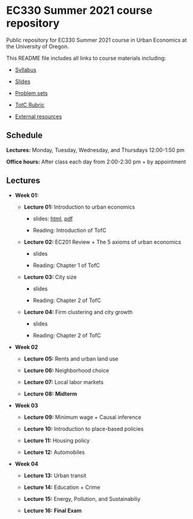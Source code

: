 # EC330 Summer 2021 course repository

Public repository for EC330 Summer 2021 course in Urban Economics at the University of Oregon.

This README file includes all links to course materials including:

  - [Syllabus](https://github.com/ajdickinson/ec330-summer21/blob/main/syllabus/syllabus.pdf)

  - [Slides](https://github.com/ajdickinson/ec330-summer21/tree/main/slides)
  
  - [Problem sets](https://github.com/ajdickinson/ec330-summer21/tree/main/problem-sets)
  
  - [TotC Rubric](https://github.com/ajdickinson/ec330-summer21/blob/main/report/ec330-TotC-rubric.pdf)
  
  - [External resources](https://github.com/ajdickinson/ec330-summer21/tree/main/resources)
  
## Schedule

__Lectures:__ Monday, Tuesday, Wednesday, and Thursdays 12:00-1:50 pm

__Office hours:__ After class each day from 2:00-2:30 pm + by appointment
  
## Lectures

- __Week 01:__

  - __Lecture 01:__ Introduction to urban economics

    - slides: [html](https://rawcdn.githack.com/ajdickinson/ec330-summer21/a75becc5e8f60e4d338d1a81d452b5fd09c2a905/slides/001-intro/01-intro.html), [pdf](https://rawcdn.githack.com/ajdickinson/ec330-summer21/a75becc5e8f60e4d338d1a81d452b5fd09c2a905/slides/001-intro/01-intro.pdf)

    - Reading: Introduction of TofC

  - __Lecture 02:__ EC201 Review + The 5 axioms of urban economics
  
    - slides
    
    - Reading: Chapter 1 of TofC

  - __Lecture 03:__ City size

    - slides
  
    - Reading: Chapter 2 of TofC
    
  - __Lecture 04:__ Firm clustering and city growth
  
    - slides
    
    - Reading: Chapter 2 of TofC

- __Week 02__

  - __Lecture 05:__ Rents and urban land use

  - __Lecture 06:__ Neighborhood choice

  - __Lecture 07:__ Local labor markets

  - __Lecture 08:__ __Midterm__

- __Week 03__

  - __Lecture 09:__ Minimum wage + Causal inference

  - __Lecture 10:__ Introduction to place-based policies

  - __Lecture 11:__ Housing policy

  - __Lecture 12:__ Automobiles

- __Week 04__

  - __Lecture 13:__ Urban transit

  - __Lecture 14:__ Education + Crime

  - __Lecture 15:__ Energy, Pollution, and Sustainabiliy
  
  - __Lecture 16:__ __Final Exam__
